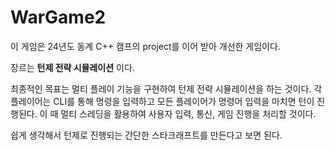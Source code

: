 # WarGame2

이 게임은 24년도 동계 C++ 캠프의 project를 이어 받아 개선한 게임이다.

장르는 **턴제 전략 시뮬레이션** 이다.

최종적인 목표는 멀티 플레이 기능을 구현하여 턴제 전략 시뮬레이션을 하는 것이다.
각 플레이어는 CLI를 통해 명령을 입력하고 모든 플레이어가 명령어 입력을 마치면 턴이 진행된다.
이 때 멀티 스레딩을 활용하여 사용자 입력, 통신, 게임 진행을 처리할 것이다.

쉽게 생각해서 턴제로 진행되는 간단한 스타크래프트를 만든다고 보면 된다.
